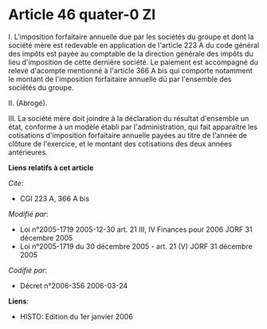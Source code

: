 # Article 46 quater-0 ZI

I. L'imposition forfaitaire annuelle due par les sociétés du groupe et dont la société mère est redevable en application de
l'article 223 A du code général des impôts est payée au comptable de la direction générale des impôts du lieu d'imposition de
cette dernière société. Le paiement est accompagné du relevé d'acompte mentionné à l'article 366 A bis qui comporte notamment
le montant de l'imposition forfaitaire annuelle dû par l'ensemble des sociétés du groupe.

II. (Abrogé).

III. La société mère doit joindre à la déclaration du résultat d'ensemble un état, conforme à un modèle établi par
l'administration, qui fait apparaître les cotisations d'imposition forfaitaire annuelle payées au titre de l'année de clôture
de l'exercice, et le montant des cotisations des deux années antérieures.

**Liens relatifs à cet article**

_Cite_:

  - CGI 223 A, 366 A bis

_Modifié par_:

  - Loi n°2005-1719 2005-12-30 art. 21 III, IV Finances pour 2006 JORF 31 décembre 2005
  - Loi n°2005-1719 du 30 décembre 2005 - art. 21 (V) JORF 31 décembre 2005

_Codifié par_:

  - Décret n°2006-356 2006-03-24

**Liens**:

  - HISTO: Edition du 1er janvier 2006
